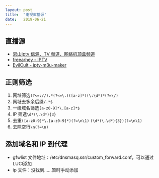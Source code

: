 ```yaml
---
layout: post
title:  "电视直播源"
date:   2019-06-21
---
```


## 直播源

* [恩山iptv 信源、TV 频道、网络机顶盒频道](https://www.right.com.cn/forum/forum.php?mod=forumdisplay&fid=182&page=1&filter=author&orderby=dateline)
* [freearhey - IPTV](https://github.com/freearhey/iptv)
* [EvilCult - iptv-m3u-maker](https://github.com/EvilCult/iptv-m3u-maker)

## 正则筛选

1. 网址筛选`(?<=://).*(?<=\.)([a-z]*)(\:\d*)*(?=\/)`
2. 网址去多余后缀`/.*$`
3. 一级域名筛选`[a-z0-9]*\.[a-z]*$`
4. IP 筛选`\d*(\.\d*){3}`
5. 去重`([a-z0-9]*\.[a-z0-9]*)(?=\n\1)` `(\d*(\.\d*){3})(?=\n\1)`
6. 去除空行`\n(?=\n)`

## 添加域名和 IP 到代理

* gfwlist 文件地址：/etc/dnsmasq.ssr/custom_forward.conf，可以通过LUCI添加
* ip 文件：没找到……暂时手动添加

